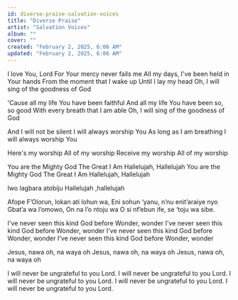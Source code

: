 ```yaml
---
id: diverse-praise-salvation-voices
title: "Diverse Praise"
artist: "Salvation Voices"
album: ""
cover: ""
created: "February 2, 2025, 6:06 AM"
updated: "February 2, 2025, 6:06 AM"
---
```


I love You, Lord
For Your mercy never fails me
All my days, I've been held in Your hands
From the moment that I wake up
Until I lay my head
Oh, I will sing of the goodness of God

'Cause all my life You have been faithful
And all my life You have been so, so good
With every breath that I am able
Oh, I will sing of the goodness of God

And I will not be silent
I will always worship You
As long as I am breathing
I will always worship You

Here's my worship
All of my worship 
Receive my worship
All of my worship

⁠You are the Mighty God
The Great I Am
Hallelujah, Hallelujah
You are the Mighty God
The Great I Am
Hallelujah, Hallelujah

Iwo lagbara 
atobiju
Hallelujah ,hallelujah 

Afope F’Olorun, lokan ati lohun wa,
Eni sohun ‘yanu, n’nu enit’araiye nyo
Gbat’a wa l’omowo, On na l’o ntoju wa
O si nf’ebun ife, se ‘toju wa sibe.

I've never seen this kind God before
Wonder, wonder
I've never seen this kind God before
Wonder, wonder
I've never seen this kind God before
Wonder, wonder
I've never seen this kind God before
Wonder, wonder

Jesus, nawa oh, na waya oh
Jesus, nawa oh, na waya oh
Jesus, nawa oh, na waya oh

I will never be ungrateful to you Lord.
I will never be ungrateful to you Lord.
I will never be ungrateful to you Lord.
I will never be ungrateful to you Lord.
I will never be ungrateful to you Lord.